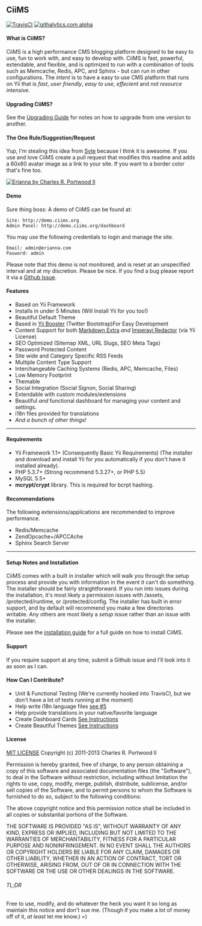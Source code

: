 ## CiiMS
[![TravisCI](https://api.travis-ci.org/charlesportwoodii/CiiMS.png?branch=master,develop, "TravisCI")](https://travis-ci.org/charlesportwoodii/CiiMS)
[![githalytics.com alpha](https://cruel-carlota.pagodabox.com/3040a07108dae68a8096ec13fe127e9d "githalytics.com")](http://githalytics.com/charlesportwoodii/ciims)

#### What is CiiMS?
CiiMS is a high performance CMS blogging platform designed to be easy to use, fun to work with, and easy to develop with. CiiMS is fast, powerful, extendable, and flexible, and is optimized to run with a combination of tools such as Memcache, Redis, APC, and Sphinx - but can run in other configurations. The _intent_ is to have a easy to use CMS platform that runs on Yii that is _fast_, _user friendly_, _easy to use_, _effecient_ and _not resource intensive_.

#### Upgrading CiiMS?
See the [Upgrading Guide](https://github.com/charlesportwoodii/CiiMS/wiki/Upgrading) for notes on how to upgrade from one version to another.

#### The One Rule/Suggestion/Request
Yup, I'm stealing this idea from [Syte](https://github.com/rigoneri/syte) because I think it is awesome. If you use and love CiiMS create a pull request that modifies this readme and adds a 60x60 avatar image as a link to your site. If you want to a border color that's fine too.

[![Erianna by Charles R. Portwood II](https://secure.gravatar.com/avatar/7ea3ae65556979b64ba8cde5cd51c667?s=60, "Erianna by Charles R. Portwood II")](https://www.erianna.com)

#### Demo
Sure thing boss: A demo of CiiMS can be found at:

    Site: http://demo.ciims.org
    Admin Panel: http://demo.ciims.org/dashboard
    
You may use the following credentials to login and manage the site.

    Email: admin@erianna.com
    Pasword: admin

Please note that this demo is not monitored, and is reset at an unspecified interval and at my discretion. Please be nice. If you find a bug please report it via a [Github Issue](https://github.com/charlesportwoodii/CiiMS/issues).

#### Features

* Based on Yii Framework
* Installs in under 5 Minutes (Will Install Yii for you too!)
* Beautiful Default Theme
* Based in [Yii Booster](http://yii-booster.clevertech.biz/) (Twitter Bootstrap)For Easy Development
* Content Support for both [Markdown Extra](http://daringfireball.net/projects/markdown/) _and_ [Imperavi Redactor](http://imperavi.com/redactor/) (via Yii License)
* SEO Optimized (Sitemap XML, URL Slugs, SEO Meta Tags)
* Password Protected Content
* Site wide and Category Specific RSS Feeds
* Multiple Content Type Support
* Interchangeable Caching Systems (Redis, APC, Memcache, Files)
* Low Memory Footprint
* Themable
* Social Integration (Social Signon, Social Sharing)
* Extendable with custom modules/extensions
* Beautiful _and_ functional dashboard for managing your content and settings.
* i18n files provided for translations
* _And a bunch of other things!_

------------------

#### Requirements

* Yii Framework 1.1+ (Consequently Basic Yii Requirements) (The installer and download and install Yii for you automatically if you don't have it installed already).
* PHP 5.3.7+ (Strong recommend 5.3.27+, or PHP 5.5)
* MySQL 5.5+
* __mcrypt/crypt__ library. This is required for bcrpt hashing.

#### Recommendations
The following extensions/applications are recommended to improve performance.

* Redis/Memcache
* ZendOpcache+/APCCAche
* Sphinx Search Server

------------------

#### Setup Notes and Installation
CiiMS comes with a built in installer which will walk you through the setup process and provide you with information in the event it can't do something. The installer should be fairly straightforward. If you run into issues during the installation, it's most likely a permission issues with /assets, /protected/runtime, or /protected/config. The installer has built in error support, and by default will recommend you make a few directories writable. Any others are most likely a _setup_ issue rather than an issue with the installer.

Please see the [installation guide](https://github.com/charlesportwoodii/CiiMS/wiki/Installation-Guide) for a full guide on how to install CiiMS.

#### Support
If you require support at any time, submit a Github issue and I'll look into it as soon as I can. 

#### How Can I Contribute?

* Unit & Functional Testing (We're currently hooked into TravisCI, but we don't have a lot of tests running at the moment)
* Help write i18n language files [see #5](https://github.com/charlesportwoodii/CiiMS/issues/5)
* Help provide translations in your native/favorite language
* Create Dashboard Cards [See Instructions](https://github.com/charlesportwoodii/CiiMS/wiki/Creating-Cards)
* Create Beautiful Themes [See Instructions](https://github.com/charlesportwoodii/CiiMS/wiki/Creating-Themes)

#### License

[MIT LICENSE](http://opensource.org/licenses/MIT)
Copyright (c) 2011-2013 Charles R. Portwood II

Permission is hereby granted, free of charge, to any person obtaining a copy of this software and associated documentation files (the "Software"), to deal in the Software without restriction, including without limitation the rights to use, copy, modify, merge, publish, distribute, sublicense, and/or sell copies of the Software, and to permit persons to whom the Software is furnished to do so, subject to the following conditions:

The above copyright notice and this permission notice shall be included in all copies or substantial portions of the Software.

THE SOFTWARE IS PROVIDED "AS IS", WITHOUT WARRANTY OF ANY KIND, EXPRESS OR IMPLIED, INCLUDING BUT NOT LIMITED TO THE WARRANTIES OF MERCHANTABILITY, FITNESS FOR A PARTICULAR PURPOSE AND NONINFRINGEMENT. IN NO EVENT SHALL THE AUTHORS OR COPYRIGHT HOLDERS BE LIABLE FOR ANY CLAIM, DAMAGES OR OTHER LIABILITY, WHETHER IN AN ACTION OF CONTRACT, TORT OR OTHERWISE, ARISING FROM, OUT OF OR IN CONNECTION WITH THE SOFTWARE OR THE USE OR OTHER DEALINGS IN THE SOFTWARE.

###### TL;DR
Free to use, modify, and do whatever the heck you want it so long as maintain this notice and don't sue me. (Though if you make a lot of money off of it, _at least_ let me know.) =)
 
